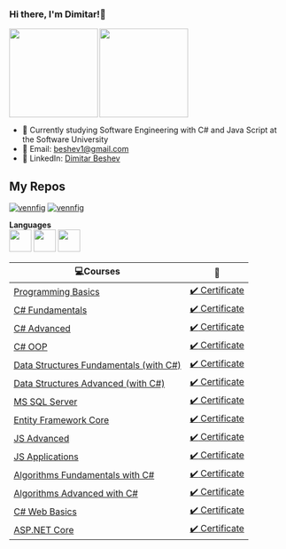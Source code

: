 ### Hi there, I'm Dimitar!👋 ###

<div>
  <img height="160" align="left" src="https://github-readme-stats.vercel.app/api?username=beshev&count_private=true&true&hide=issues&show_icons=true" />
  <img height="160" src="https://github-readme-stats.vercel.app/api/top-langs/?username=beshev&layout=compact" />
</div>

- 🌱 Currently studying Software Engineering with C# and Java Script at the Software University
- 💌 Email: beshev1@gmail.com
- 💼 LinkedIn: <a href="https://www.linkedin.com/in/dimitar-beshev-74774b201/">Dimitar Beshev</a>

## My Repos ## 
[![vennfig](https://github-readme-stats.vercel.app/api/pin/?username=beshev&repo=SoftUni&show_owner=false)](https://github.com/beshev/SoftUni)
[![vennfig](https://github-readme-stats.vercel.app/api/pin/?username=beshev&repo=FitnessBuddy&show_owner=false)](https://github.com/beshev/FitnessBuddy)

**Languages**  
<code><img height="40" src="https://seeklogo.com/images/C/c-sharp-c-logo-02F17714BA-seeklogo.com.png"></code>
<code><img height="40" src="https://cdn.pixabay.com/photo/2015/04/23/17/41/javascript-736400__480.png"></code>
<code><img height="40" src="https://fiverr-res.cloudinary.com/images/t_main1,q_auto,f_auto,q_auto,f_auto/gigs/124446395/original/b68691adbfd454ea4173b4f213f9b7b11a5c426e/create-er-diagrams-develop-database-offer-tech-support.png"></code>

|💻**Courses**|:scroll:| 
|---|---|
|<a href="https://softuni.bg/trainings/3062/programming-basics-with-c-sharp-september-2020" > Programming Basics </a>   | <a href="https://softuni.bg/certificates/details/88893/8946991c"> :heavy_check_mark: Certificate</a> |
|<a href="https://softuni.bg/trainings/3213/csharp-fundamentals-january-2021"> C# Fundamentals </a>| <a href="https://softuni.bg/certificates/details/103606/cc51aff0"> :heavy_check_mark: Certificate</a> |
|<a href="https://softuni.bg/trainings/3343/csharp-advanced-may-2021"> C# Advanced </a>| <a href="https://softuni.bg/certificates/details/108642/5ae86c33"> :heavy_check_mark: Certificate</a> |
|<a href="https://softuni.bg/trainings/3344/csharp-oop-june-2021"> C# OOP </a>| <a href="https://softuni.bg/certificates/details/113007/07b0fc26"> :heavy_check_mark: Certificate</a> |
|<a href="https://softuni.bg/trainings/3419/data-structures-fundamentals-with-csharp-june-2021"> Data Structures Fundamentals (with C#) </a>| <a href="https://softuni.bg/certificates/details/110041/7f0f2b8d"> :heavy_check_mark: Certificate</a> |
|<a href="https://softuni.bg/trainings/3420/data-structures-advanced-with-csharp-august-2021"> Data Structures Advanced (with C#) </a>| <a href="https://softuni.bg/certificates/details/113757/0b86c6be"> :heavy_check_mark: Certificate</a> |
|<a href="https://softuni.bg/trainings/3531/ms-sql-september-2021"> MS SQL Server </a>| <a href="https://softuni.bg/certificates/details/113882/646a9a28"> :heavy_check_mark: Certificate</a> |
|<a href="https://softuni.bg/trainings/3492/entity-framework-core-october-2021"> Entity Framework Core </a>| <a href="https://softuni.bg/certificates/details/119040/1eb2af82">  :heavy_check_mark: Certificate</a> |
|<a href="https://softuni.bg/trainings/3487/js-advanced-september-2021"> JS Advanced </a>| <a href="https://softuni.bg/certificates/details/114934/137bc590"> :heavy_check_mark: Certificate</a> |
|<a href="https://softuni.bg/trainings/3488/js-applications-october-2021"> JS Applications </a>| <a href="https://softuni.bg/certificates/details/121046/b4e4a12f"> :heavy_check_mark: Certificate</a> |
|<a href="https://softuni.bg/trainings/3637/algorithms-fundamentals-with-c-sharp-december-2021"> Algorithms Fundamentals with C# </a>| <a href="https://softuni.bg/certificates/details/123086/c4fe2fb4"> :heavy_check_mark: Certificate</a> |
|<a href="https://softuni.bg/trainings/3638/algorithms-advanced-with-c-sharp-january-2022"> Algorithms Advanced with C# </a>| <a href="https://softuni.bg/certificates/details/127903/a80a100f"> :heavy_check_mark: Certificate</a> |
|<a href="https://softuni.bg/trainings/3593/csharp-web-basics-basics-january-2022"> C# Web Basics </a>| <a href="https://softuni.bg/certificates/details/126326/d60a45f0">  :heavy_check_mark: Certificate</a> |
|<a href="https://softuni.bg/trainings/3601/asp-dot-net-core-february-2022"> ASP.NET Core </a>| <a href="https://softuni.bg/certificates/details/132624/6b05c912"> :heavy_check_mark: Certificate</a> |
